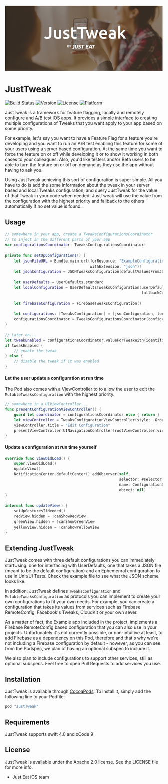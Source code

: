 ![JustTweak Banner](./img/just_tweak_banner.png)

# JustTweak

[![Build Status](https://www.bitrise.io/app/375d99516a39bb82/status.svg?token=G7k3kFr7gFKb5y0gzuwH9Q)](https://www.bitrise.io/app/375d99516a39bb82)
[![Version](https://img.shields.io/cocoapods/v/JustTweak.svg?style=flat)](http://cocoapods.org/pods/JustTweak)
[![License](https://img.shields.io/cocoapods/l/JustTweak.svg?style=flat)](http://cocoapods.org/pods/JustTweak)
[![Platform](https://img.shields.io/cocoapods/p/JustTweak.svg?style=flat)](http://cocoapods.org/pods/JustTweak)

JustTweak is a framework for feature flagging, locally and remotely configure and A/B test iOS apps.
It provides a simple interface to creating multiple configurations of Tweaks that you want apply to your app based on some priority.

For example, let's say you want to have a Feature Flag for a feature you're developing and you want to run an A/B test enabling this feature for some of your users using a server based configuration. At the same time you want to force the feature on or off while developing it or to show it working in both cases to your colleagues. Also, you'd like testers and/or Beta users to be able to turn the feature on or off on demand as they use the app without having to ask you.

Using JustTweak achieving this sort of configuration is super simple. All you have to do is add the some information about the tweak in your server based and local Tweaks configuration, and query JustTweak for the value of that Tweak in your code when needed. JustTweak will use the value from the configuration with the highest priority and fallback to the others automatically if no set value is found.

## Usage

```swift
// somewhere in your app, create a TweaksConfigurationsCoordinator
// to inject in the different parts of your app
var configurationsCoordinator: TweaksConfigurationsCoordinator!

private func setUpConfigurations() {
    let jsonFileURL = Bundle.main.url(forResource: "ExampleConfiguration",
                                      withExtension: "json")!
    let jsonConfiguration = JSONTweaksConfiguration(defaultValuesFromJSONAtURL: jsonFileURL)!

    let userDefaults = UserDefaults.standard
    let localConfiguration = UserDefaultsTweaksConfiguration(userDefaults: userDefaults,
                                                             fallbackConfiguration: jsonConfiguration)

    let firebaseConfiguration = FirebaseTweaksConfiguration()

    let configurations: [TweaksConfiguration] = [jsonConfiguration, localConfiguration, firebaseConfiguration]
    configurationsCoordinator = TweaksConfigurationsCoordinator(configurations: configurations)
}

// Later on...
let tweakEnabled = configurationsCoordinator.valueForTweakWith(identifier: "my_tweak")
if tweakEnabled {
    // enable the tweak
} else {
    // disable the tweak if it was enabled
}
```

#### Let the user update a configuration at run time

The Pod also comes with a ViewController to to allow the user to edit the `MutableTweaksConfiguration` with the highest priority.

```swift
// somewhere in a UIViewController...
func presentConfigurationViewController() {
    guard let coordinator = configurationsCoordinator else { return }
    let viewController = TweaksConfigurationViewController(style: .Grouped, configurationsCoordinator: coordinator)
    viewController.title = "Edit Configuration"
    presentViewController(UINavigationController(rootViewController:viewController), animated: true, completion: nil)
}
```

#### Update a configuration at run time yourself

```swift
override func viewDidLoad() {
    super.viewDidLoad()
    updateView()
    NotificationCenter.defaultCenter().addObserver(self,
                                                   selector: #selector(updateView),
                                                   name: ConfigurationDidChangeNotification,
                                                   object: nil)
}

internal func updateView() {
    setUpGesturesIfNeeded()
    redView.hidden = !canShowRedView
    greenView.hidden = !canShowGreenView
    yellowView.hidden = !canShowYellowView
}
```

## Extending JustTweak

JustTweak comes with three default configurations you can immediately startUsing: one for interfacing with UserDefaults, one that takes a JSON file (meant to be the default configuration) and an Ephemenral configuration to use in Unit/UI Tests. Check the example file to see what the JSON scheme looks like.

In addition, JustTweak defines `TweaksConfiguration` and `MutableTweaksConfiguration` as protocols you can implement to create your own configurations to fit your own needs. For example, you can create a configuration that takes its values from services such as Firebase RemoteConfig, Facebook's Tweaks, CloudKit or your own sever.

As a matter of fact, the Example app included in the project, implements a Firebase RemoteConfig based configuration that you can also use in your projects.
Unfortunately it's not currently possible, or non-intuitive at least, to add Firebase as a dependency on this Pod, therefore and that's why we're not including a Firebase configuration by default - however, as you can see from the Podspec, we plan of having an optional subspec to include it.

We also plan to include configurations to support other services, still as optional subspecs. Feel free to open Pull Requests to add services you use.

## Installation

JustTweak is available through [CocoaPods](http://cocoapods.org). To install
it, simply add the following line to your Podfile:

```ruby
pod "JustTweak"
```
## Requirements
JustTweak supports swift 4.0 and xCode 9

## License

JustTweak is available under the Apache 2.0 license. See the LICENSE file for more info.


- Just Eat iOS team
